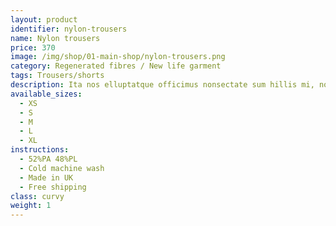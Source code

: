 ```yaml
---
layout: product
identifier: nylon-trousers
name: Nylon trousers
price: 370
image: /img/shop/01-main-shop/nylon-trousers.png
category: Regenerated fibres / New life garment
tags: Trousers/shorts
description: Ita nos elluptatque officimus nonsectate sum hillis mi, nosapiet pligenet ani quossi aut aliquia iuntus electatiam solo tectet rem fugitio quo
available_sizes:
  - XS
  - S
  - M
  - L
  - XL
instructions:
  - 52%PA 48%PL
  - Cold machine wash
  - Made in UK
  - Free shipping
class: curvy
weight: 1
---
```

